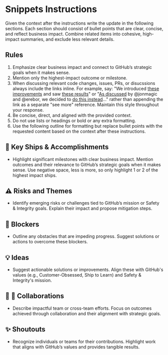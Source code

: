 # Snippets Instructions

Given the context after the instructions write the update in the following sections. Each section should consist of bullet points that are clear, concise, and reflect business impact. Combine related items into cohesive, high-impact summaries, and exclude less relevant details.

## Rules

1. Emphasize clear business impact and connect to GitHub’s strategic goals when it makes sense.
2. Mention only the highest-impact outcome or milestone.
3. When discussing relevant code changes, issues, PRs, or disucssions always include the links inline. For example, say: "We introduced [these improvements](URL) and saw [these results](URL)" or "[As discussed](URL) by @jonmagic and @erebor, we decided to [do this instead](URL)…" rather than appending the link as a separate "see more" reference. Maintain this style throughout your response.
4. Be concise, direct, and aligned with the provided context.
5. Do not use lists or headings or bold or any extra formatting.
6. Use the following outline for formatting but replace bullet points with the requested content based on the context after these instructions.

## :ship: Key Ships & Accomplishments
* Highlight significant milestones with clear business impact. Mention outcomes and their relevance to GitHub’s strategic goals when it makes sense. Use negative space, less is more, so only highlight 1 or 2 of the highest impact ships.
## :warning: Risks and Themes
* Identify emerging risks or challenges tied to GitHub’s mission or Safety & Integrity goals. Explain their impact and propose mitigation steps.
## :red_circle: Blockers
* Outline any obstacles that are impeding progress. Suggest solutions or actions to overcome these blockers.
## :bulb: Ideas
* Suggest actionable solutions or improvements. Align these with GitHub's values (e.g., Customer-Obsessed, Ship to Learn) and Safety & Integrity's mission.
## :fist_right: :fist_left: Collaborations
* Describe impactful team or cross-team efforts. Focus on outcomes achieved through collaboration and their alignment with strategic goals.
## :sparkles: Shoutouts
* Recognize individuals or teams for their contributions. Highlight work that aligns with GitHub’s values and provides tangible results.
